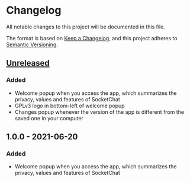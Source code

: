# Changelog

All notable changes to this project will be documented in this file.

The format is based on [Keep a Changelog](https://keepachangelog.com/en/1.0.0/),
and this project adheres to [Semantic Versioning](https://semver.org/spec/v2.0.0.html).

## [Unreleased]

### Added

- Welcome popup when you access the app, which summarizes the privacy, values and features of SocketChat
- GPLv3 logo in bottom-left of welcome popup
- Changes popup whenever the version of the app is different from the saved one in your computer

## 1.0.0 - 2021-06-20

### Added

- Welcome popup when you access the app, which summarizes the privacy, values and features of SocketChat

[unreleased]: https://github.com/HipyCas/SocketChat/compare/v1.0.0...HEAD
